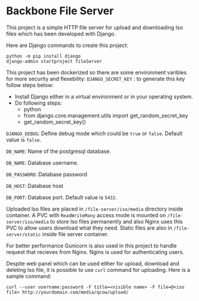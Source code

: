 # Backbone File Server
This project is a simple HTTP file server for upload and downloading Iso files which has been developed with Django.

Here are Django commands to create this project:
~~~~
python -m pip install django 
django-admin startproject fileServer
~~~~

This project has been dockerized so there are some environment varibles for more security and flexebility:
`DJANGO_SECRET_KEY` : to generate this key follow steps below:
* Install Django either in a virtual environment or in your operating system.
* Do following steps:
  * python
  * from django.core.management.utils import get_random_secret_key
  * get_random_secret_key()


`DJANGO_DEBUG`: Define debug mode which could be `true` or `false`. Default value is `false`.

`DB_NAME`: Name of the postgresql database.

`DB_NAME`: Database username.

`DB_PASSWORD`: Database password

`DB_HOST`: Database host

`DB_PORT`: Database port. Default value is `5432`.

Uploaded Iso files are placed in `/file-server/iso/media` directory inside container. A PVC with `ReadWriteMany` access mode is mounted on `/file-server/iso/media` to store Iso files permanently and also Nginx uses this PVC to allow users download what they need. Static files are also in `/file-server/static` inside file server container. 

For better performance Gunicorn is also used in this project to handle request that recieves from Nginx. Nginx is used for authenticating users.

Despite web panel which can be used either for upload, download and deleting Iso file, it is possible to use `curl` command for uploading. Here is a sample command:
~~~~
curl --user username:password -F title=<visible name> -F file=@<iso file> http://yourdomain.com/media/qcow/upload/
~~~~


